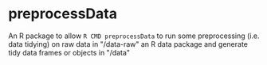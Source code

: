 # preprocessData
An R package to allow `R CMD preprocessData` to run some preprocessing (i.e. data tidying) on raw data in "/data-raw" an R data package and generate tidy data frames or objects in "/data" 

